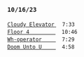 ### `10/16/23`
[`Cloudy Elevator` ](cloudy-elevator.mp3)   `7:33`  
[`Floor 4`     ](floor-4.mp3) `10:46`  
[`Wh-operator`   ](wh-operator.mp3) `7:29`  
[`Doom Unto U`   ](doom-unto-u.mp3) `4:58`
